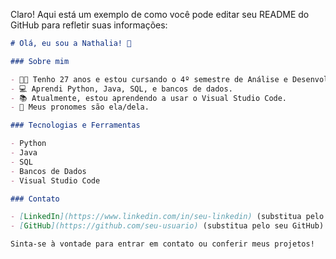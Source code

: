 Claro! Aqui está um exemplo de como você pode editar seu README do GitHub para refletir suas informações:

```markdown
# Olá, eu sou a Nathalia! 👋

### Sobre mim

- 👩‍🎓 Tenho 27 anos e estou cursando o 4º semestre de Análise e Desenvolvimento de Sistemas.
- 💻 Aprendi Python, Java, SQL, e bancos de dados.
- 📚 Atualmente, estou aprendendo a usar o Visual Studio Code.
- 🌟 Meus pronomes são ela/dela.

### Tecnologias e Ferramentas

- Python
- Java
- SQL
- Bancos de Dados
- Visual Studio Code

### Contato

- [LinkedIn](https://www.linkedin.com/in/seu-linkedin) (substitua pelo seu LinkedIn)
- [GitHub](https://github.com/seu-usuario) (substitua pelo seu GitHub)

Sinta-se à vontade para entrar em contato ou conferir meus projetos!
```

